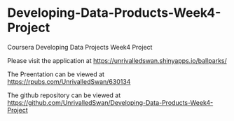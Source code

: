 # Developing-Data-Products-Week4-Project
Coursera Developing Data Projects Week4 Project

Please visit the application at <https://unrivalledswan.shinyapps.io/ballparks/>

The Preentation can be viewed at <https://rpubs.com/UnrivalledSwan/630134>

The github repository can be viewed at <https://github.com/UnrivalledSwan/Developing-Data-Products-Week4-Project>
